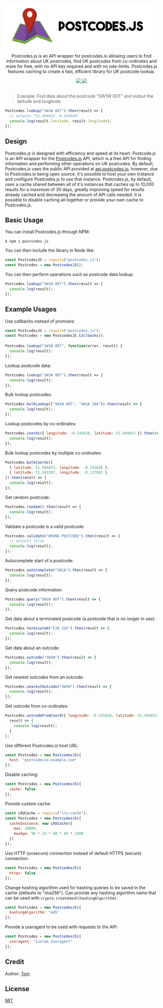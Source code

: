 <div align="center">
  <img src="./docs/assets/logo.png" alt="Postcodes.js logo">

  <p>Postcodes.js is an API wrapper for postcodes.io allowing users to find information about UK postcodes, find UK postcodes from co-ordinates and more for free, with no API key required and with no rate-limits. Postcodes.js features caching to create a fast, efficient library for UK postcode lookup.</p>

  <a href="https://npmjs.com/package/postcodes.js">
    <img src="https://img.shields.io/npm/v/postcodes.js">
  </a>

  <a href="./LICENSE">
    <img src="https://img.shields.io/badge/license-MIT-blue">
  </a>
</div>

<br>

> Example: Find data about the postcode "SW1W 0DT" and output the latitude and longitude.

```js
Postcodes.lookup("SW1W 0DT").then(result => {
  // outputs "51.494853 -0.145828"
  console.log(result.latitude, result.longitude);
});
```

## Design

Postcodes.js is designed with efficiency and speed at its heart. Postcode.js is an API wrapper for the [Postcodes.io](https://postcodes.io/) API, which is a free API for finding information and performing other operations on UK postcodes. By default, Postcodes.js uses the public API provided at [api.postcodes.io](https://api.postcodes.io), however, due to Postcodes.io being open source, it's possible to host your own instance and configure Postcodes.js to use that instance. Postcodes.js, by default, uses a cache shared between all of it's instances that caches up to 10,000 results for a maximum of 30 days, greatly improving speed for results already cached and decreasing the amount of API calls needed. It is possible to disable caching all together or provide your own cache to Postcodes.js.

## Basic Usage

You can install Postcodes.js through NPM:

```
$ npm i postcodes.js
```

You can then include the library in Node like:

```js
const PostcodesJS = require("postcodes.js");
const Postcodes = new PostcodesJS();
```

You can then perform operations such as postcode data lookup:

```js
Postcodes.lookup("SW1W 0DT").then(result => {
  console.log(result);
});
```

## Example Usages

Use callbacks instead of promises:

```js
const PostcodesJS = require("postcodes.js");
const Postcodes = new PostcodesJS.Callbacks();

Postcodes.lookup("SW1W 0DT", function(error, result) {
  console.log(result);
});
```

Lookup postcode data:

```js
Postcodes.lookup("SW1W 0DT").then(result => {
  console.log(result);
});
```

Bulk lookup postcodes:

```js
Postcodes.bulkLookup(["SW1W 0DT", "SW1A 2AA"]).then(result => {
  console.log(result);
});
```

Lookup postcodes by co-ordinates:

```js
Postcodes.coords({ longitude: -0.145828, latitude: 51.494853 }).then(result => {
  console.log(result);
});
```

Bulk lookup postcodes by mutliple co-ordinates:

```js
Postcodes.bulkCoords([
  { latitude: 51.494853, longitude: -0.145828 },
  { latitude: 51.503297, longitude: -0.127882 }
]).then(result => {
  console.log(result);
});
```

Get random postcode:

```js
Postcodes.random().then(result => {
  console.log(result);
});
```

Validate a postcode is a valid postcode:

```js
Postcodes.validate("WRONG POSTCODE").then(result => {
  // outputs false
  console.log(result);
});
```

Autocomplete start of a postcode:

```js
Postcodes.autocomplete("SW1A").then(result => {
  console.log(result);
});
```

Query postcode information:

```js
Postcodes.query("SW1W 0DT").then(result => {
  console.log(result);
});
```

Get data about a terminated postcode (a postcode that is no longer in use):

```js
Postcodes.terminated("E1W 1UU").then(result => {
  console.log(result);
});
```

Get data about an outcode:

```js
Postcodes.outcode("SW1W").then(result => {
  console.log(result);
});
```

Get nearest outcodes from an outcode:

```js
Postcodes.nearestOutcode("SW1W").then(result => {
  console.log(result);
});
```

Get outcode from co-ordinates:

```js
Postcodes.outcodeFromCoord({ longitude: -0.145828, latitude: 51.494853 }).then(
  result => {
    console.log(result);
  }
);
```

Use different Postcodes.io host URL:

```js
const Postcodes = new PostcodesJS({
  host: "postcodesio.example.com"
});
```

Disable caching:

```js
const Postcodes = new PostcodesJS({
  cache: false
});
```

Provide custom cache:

```js
const LRUCache = require("lru-cache");
const Postcodes = new PostcodesJS({
  cacheInstance: new LRUCache({
    max: 10000,
    maxAge: 90 * 24 * 60 * 60 * 1000
  })
});
```

Use HTTP (unsecure) connection instead of default HTTPS (secure) connection:

```js
const Postcodes = new PostcodesJS({
  https: false
});
```

Change hashing algorithm used for hashing queries to be saved in the cache (defaults to "sha256"). Can provide any hashing algorithm name that can be used with `crypto.createHash(hashingAlgorithm)`.

```js
const Postcodes = new PostcodesJS({
  hashingAlgorithm: "md5"
});
```

Provide a useragent to be used with requests to the API:

```js
const Postcodes = new PostcodesJS({
  useragent: "Custom Useragent"
});
```

## Credit

Author: [Tom](https://github.com/TomPrograms)

## License

[MIT](./LICENSE)
